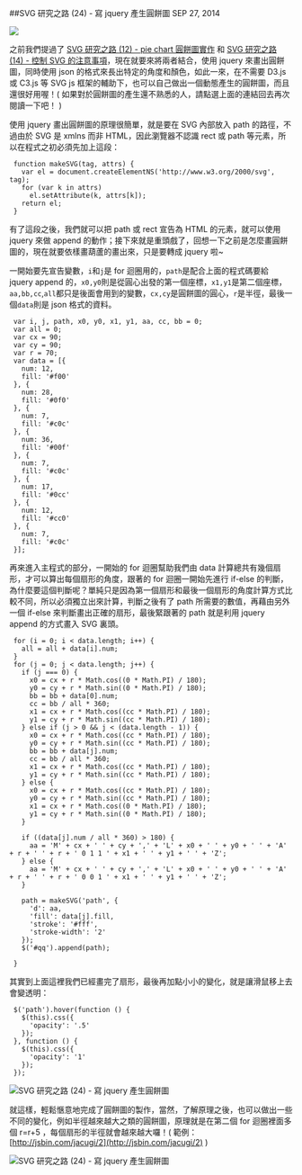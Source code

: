<!-- @@master  = ../../_layout.html-->

<!-- @@block  =  jsBottom-->

<include src="../../_articles-js.html"></include>

<!-- @@close-->

<!-- @@block  =  css-->

<include src="../../_articles-css.html"></include>

<!-- @@close-->

<!-- @@block  =  articles-social-->

<include src="../../_articles-social.html"></include>

<!-- @@close-->

<!-- @@block  =  articles-footer-->

<include src="../../_articles.html"></include>

<!-- @@close-->

<!-- @@block  =  meta-->

<meta property="article:published_time" content="2014-09-27T13:25:00+01:00">

<meta name="keywords" content="svg,pie,pie chart,chart,jquery">

<meta name="description" content="使用 jquery 來畫出圓餅圖，同時使用 json 的格式來長出特定的角度和顏色，如此一來，在不需要 D3.js 或 C3.js 等 SVG js 框架的輔助下，也可以自己做出一個動態產生的圓餅圖，而且還很好用喔！">

<meta itemprop="name" content="SVG 研究之路 (24) - 寫 jquery 產生圓餅圖 - OXXO.STUDIO">

<meta itemprop="image" content="http://www.oxxostudio.tw/img/articles/201409/20140927_1_01.jpg">

<meta itemprop="description" content="使用 jquery 來畫出圓餅圖，同時使用 json 的格式來長出特定的角度和顏色，如此一來，在不需要 D3.js 或 C3.js 等 SVG js 框架的輔助下，也可以自己做出一個動態產生的圓餅圖，而且還很好用喔！">

<meta property="og:title" content="SVG 研究之路 (24) - 寫 jquery 產生圓餅圖 - OXXO.STUDIO">

<meta property="og:url" content="http://www.oxxostudio.tw/articles/201409/svg-24-jquery-pie-chart.html">

<meta property="og:image" content="http://www.oxxostudio.tw/img/articles/201409/20140927_1_01.jpg">

<meta property="og:description" content="使用 jquery 來畫出圓餅圖，同時使用 json 的格式來長出特定的角度和顏色，如此一來，在不需要 D3.js 或 C3.js 等 SVG js 框架的輔助下，也可以自己做出一個動態產生的圓餅圖，而且還很好用喔！">

<title>SVG 研究之路 (24) - 寫 jquery 產生圓餅圖  - OXXO.STUDIO</title> 

<!-- @@close-->

<!-- @@block  =  articles-content--> 

##SVG 研究之路 (24) - 寫 jquery 產生圓餅圖  <span class="article-date" tag="web">SEP 27, 2014</span>

<img src="/img/articles/201409/20140927_1_01.jpg" class="preview-img">

之前我們提過了 [SVG 研究之路 (12) - pie chart 圓餅圖實作](http://www.oxxostudio.tw/articles/201406/svg-12-pie-chart.html) 和 [SVG 研究之路 (14) - 控制 SVG 的注意事項](http://www.oxxostudio.tw/articles/201406/svg-14-control-SVG.html)，現在就要來將兩者結合，使用 jquery 來畫出圓餅圖，同時使用 json 的格式來長出特定的角度和顏色，如此一來，在不需要 D3.js 或 C3.js 等 SVG js 框架的輔助下，也可以自己做出一個動態產生的圓餅圖，而且還很好用喔！( 如果對於圓餅圖的產生還不熟悉的人，請點選上面的連結回去再次閱讀一下吧！ )

使用 jquery 畫出圓餅圖的原理很簡單，就是要在 SVG 內部放入 path 的路徑，不過由於 SVG 是 xmlns 而非 HTML，因此瀏覽器不認識 rect 或 path 等元素，所以在程式之初必須先加上這段：

     function makeSVG(tag, attrs) {
       var el = document.createElementNS('http://www.w3.org/2000/svg', tag);
       for (var k in attrs)
         el.setAttribute(k, attrs[k]);
       return el;
     }

有了這段之後，我們就可以把 path 或 rect 宣告為 HTML 的元素，就可以使用 jquery 來做 append 的動作；接下來就是重頭戲了，回想一下之前是怎麼畫圓餅圖的，現在就要依樣畫葫蘆的畫出來，只是要轉成 jquery 啦~

一開始要先宣告變數，`i`和`j`是 for 迴圈用的，`path`是配合上面的程式碼要給 jquery append 的，`x0,y0`則是從圓心出發的第一個座標，`x1,y1`是第二個座標，`aa,bb,cc`,`all`都只是後面會用到的變數，`cx,cy`是圓餅圖的圓心，`r`是半徑，最後一個`data`則是 json 格式的資料。

     var i, j, path, x0, y0, x1, y1, aa, cc, bb = 0;
     var all = 0;
     var cx = 90;
     var cy = 90;
     var r = 70;
     var data = [{
       num: 12,
       fill: '#f00'
     }, {
       num: 28,
       fill: '#0f0'
     }, {
       num: 7,
       fill: '#c0c'
     }, {
       num: 36,
       fill: '#00f'
     }, {
       num: 7,
       fill: '#c0c'
     }, {
       num: 17,
       fill: '#0cc'
     }, {
       num: 12,
       fill: '#cc0'
     }, {
       num: 7,
       fill: '#c0c'
     }];


再來進入主程式的部分，一開始的 for 迴圈幫助我們由 data 計算總共有幾個扇形，才可以算出每個扇形的角度，跟著的 for 迴圈一開始先進行 if-else 的判斷，為什麼要這個判斷呢？單純只是因為第一個扇形和最後一個扇形的角度計算方式比較不同，所以必須獨立出來計算，判斷之後有了 path 所需要的數值，再藉由另外一個 if-else 來判斷畫出正確的扇形，最後緊跟著的 path 就是利用 jquery append 的方式畫入 SVG 裏頭。

     for (i = 0; i < data.length; i++) {
       all = all + data[i].num;
     }
     for (j = 0; j < data.length; j++) {
       if (j === 0) {
         x0 = cx + r * Math.cos((0 * Math.PI) / 180);
         y0 = cy + r * Math.sin((0 * Math.PI) / 180);
         bb = bb + data[0].num;
         cc = bb / all * 360;
         x1 = cx + r * Math.cos((cc * Math.PI) / 180);
         y1 = cy + r * Math.sin((cc * Math.PI) / 180);
       } else if (j > 0 && j < (data.length - 1)) {
         x0 = cx + r * Math.cos((cc * Math.PI) / 180);
         y0 = cy + r * Math.sin((cc * Math.PI) / 180);
         bb = bb + data[j].num;
         cc = bb / all * 360;
         x1 = cx + r * Math.cos((cc * Math.PI) / 180);
         y1 = cy + r * Math.sin((cc * Math.PI) / 180);
       } else {
         x0 = cx + r * Math.cos((cc * Math.PI) / 180);
         y0 = cy + r * Math.sin((cc * Math.PI) / 180);
         x1 = cx + r * Math.cos((0 * Math.PI) / 180);
         y1 = cy + r * Math.sin((0 * Math.PI) / 180);
       }

       if ((data[j].num / all * 360) > 180) {
         aa = 'M' + cx + ' ' + cy + ',' + 'L' + x0 + ' ' + y0 + ' ' + 'A' + r + ' ' + r + ' 0 1 1 ' + x1 + ' ' + y1 + ' ' + 'Z';
       } else {
         aa = 'M' + cx + ' ' + cy + ',' + 'L' + x0 + ' ' + y0 + ' ' + 'A' + r + ' ' + r + ' 0 0 1 ' + x1 + ' ' + y1 + ' ' + 'Z';
       }

       path = makeSVG('path', {
         'd': aa,
         'fill': data[j].fill,
         'stroke': '#fff',
         'stroke-width': '2'
       });
       $('#qq').append(path);

     }

其實到上面這裡我們已經畫完了扇形，最後再加點小小的變化，就是讓滑鼠移上去會變透明：

     $('path').hover(function () {
       $(this).css({
         'opacity': '.5'
       });
     }, function () {
       $(this).css({
         'opacity': '1'
       });
     });

![SVG 研究之路 (24) - 寫 jquery 產生圓餅圖](/img/articles/201409/20140927_1_02.png)

就這樣，輕鬆愜意地完成了圓餅圖的製作，當然，了解原理之後，也可以做出一些不同的變化，例如半徑越來越大之類的圓餅圖，原理就是在第二個 for 迴圈裡面多個 r=r+5 ，每個扇形的半徑就會越來越大囉！( 範例：[http://jsbin.com/jacugi/2](http://jsbin.com/jacugi/2) )

![SVG 研究之路 (24) - 寫 jquery 產生圓餅圖](/img/articles/201409/20140927_1_03.png)

<!-- @@close-->

	
